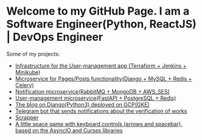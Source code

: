 # Welcome to my GitHub Page. I am a Software Engineer(Python, ReactJS) | DevOps Engineer

Some of my projects:
* [Infrastructure for the User-management app (Terraform + Jenkins + Minikube)](https://github.com/alex-shef/innowise-devops/tree/dev)
* [Microservice for Pages/Posts functionality(Django + MySQL + Redis + Celery)](https://github.com/alex-shef/innotter/tree/dev)
* [Notification microservice(RabbitMQ + MongoDB + AWS_SES)](https://github.com/alex-shef/notification-service/tree/dev)
* [User-management microservice(FastAPI + PostgreSQL + Redis)](https://github.com/alex-shef/user-management-service/tree/dev)
* [The blog on Django(Python3) deployed on GCP(GKE)](https://github.com/alex-shef/mysite)
* [Telegram bot that sends notifications about the verification of works](https://replit.com/@alexshef/devman-bot)
* [Scrapper](https://github.com/alex-shef/Scrapper)
* [A little space game with keyboard controls (arrows and spacebar), \
  based on the AsyncIO and Curses libraries](https://replit.com/@alexshef/Curses)
